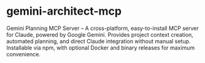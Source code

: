 # gemini-architect-mcp
Gemini Planning MCP Server – A cross-platform, easy-to-install MCP server for Claude, powered by Google Gemini. Provides project context creation, automated planning, and direct Claude integration without manual setup. Installable via npm, with optional Docker and binary releases for maximum convenience.
